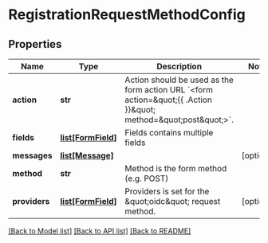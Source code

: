 # RegistrationRequestMethodConfig

## Properties
Name | Type | Description | Notes
------------ | ------------- | ------------- | -------------
**action** | **str** | Action should be used as the form action URL &#x60;&lt;form action&#x3D;\&quot;{{ .Action }}\&quot; method&#x3D;\&quot;post\&quot;&gt;&#x60;. | 
**fields** | [**list[FormField]**](FormField.md) | Fields contains multiple fields | 
**messages** | [**list[Message]**](Message.md) |  | [optional] 
**method** | **str** | Method is the form method (e.g. POST) | 
**providers** | [**list[FormField]**](FormField.md) | Providers is set for the \&quot;oidc\&quot; request method. | [optional] 

[[Back to Model list]](../README.md#documentation-for-models) [[Back to API list]](../README.md#documentation-for-api-endpoints) [[Back to README]](../README.md)


